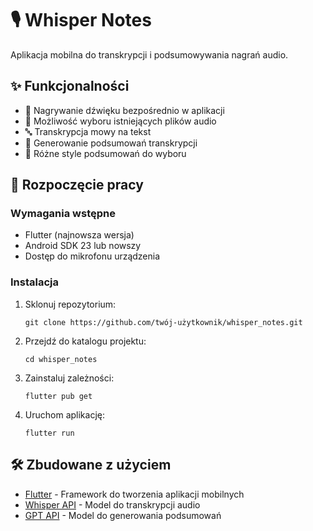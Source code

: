 # 🎙️ Whisper Notes

Aplikacja mobilna do transkrypcji i podsumowywania nagrań audio.

## ✨ Funkcjonalności

- 🎤 Nagrywanie dźwięku bezpośrednio w aplikacji
- 📁 Możliwość wyboru istniejących plików audio 
- 🔤 Transkrypcja mowy na tekst
- 📝 Generowanie podsumowań transkrypcji
- 🎨 Różne style podsumowań do wyboru

## 🚀 Rozpoczęcie pracy

### Wymagania wstępne

- Flutter (najnowsza wersja)
- Android SDK 23 lub nowszy
- Dostęp do mikrofonu urządzenia

### Instalacja

1. Sklonuj repozytorium:
   ```
   git clone https://github.com/twój-użytkownik/whisper_notes.git
   ```
2. Przejdź do katalogu projektu:
   ```
   cd whisper_notes
   ```
3. Zainstaluj zależności:
   ```
   flutter pub get
   ```
4. Uruchom aplikację:
   ```
   flutter run
   ```

## 🛠️ Zbudowane z użyciem

- [Flutter](https://flutter.dev/) - Framework do tworzenia aplikacji mobilnych
- [Whisper API](https://openai.com/research/whisper) - Model do transkrypcji audio
- [GPT API](https://openai.com/product) - Model do generowania podsumowań

